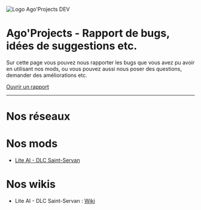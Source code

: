 ![Logo Ago'Projects DEV](https://github.com/AgoProjects/agoprojects-omsi2/assets/134213319/5a04a815-c813-4384-8c19-6cd928097827)

# Ago'Projects - Rapport de bugs, idées de suggestions etc.

Sur cette page vous pouvez nous rapporter les bugs que vous avez pu avoir en utilisant nos mods, ou vous pouvez aussi nous poser des questions, demander des améliorations etc.

[Ouvrir un rapport](https://github.com/AgoProjects/agoprojects-omsi2/issues/new/choose)

***

# Nos réseaux 

# Nos mods

- [Lite AI - DLC Saint-Servan](https://omsistuff.fr)

# Nos wikis

- Lite AI - DLC Saint-Servan : [Wiki](https://github.com/AgoProjects/agoprojects-omsi2/wiki/Lite-AI---DLC-Saint-Servan)
